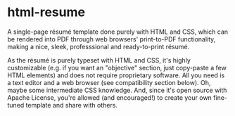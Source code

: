 # html-resume
A single-page résumé template done purely with HTML and CSS, which can be rendered into PDF through web browsers' print-to-PDF functionality, making a nice, sleek, professsional and ready-to-print résumé. 

As the résumé is purely typeset with HTML and CSS, it's highly customizable (e.g. if you want an "objective" section, just copy-paste a few HTML elements) and does not require proprietary software. All you need is a text editor and a web browser (see compatibility section below). Oh, maybe some intermediate CSS knowledge. And, since it's open source with Apache License, you're allowed (and encouraged!) to create your own fine-tuned template and share with others.
